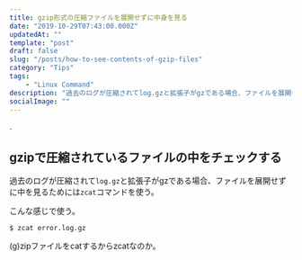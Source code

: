 ```yaml
---
title: gzip形式の圧縮ファイルを展開せずに中身を見る
date: "2019-10-29T07:43:00.000Z"
updatedAt: ""
template: "post"
draft: false
slug: "/posts/how-to-see-contents-of-gzip-files"
category: "Tips"
tags:
    - "Linux Command"
description: "過去のログが圧縮されてlog.gzと拡張子がgzである場合、ファイルを展開せずに中を見るためにはzcatコマンドを使う。"
socialImage: ""
---
```

.

## gzipで圧縮されているファイルの中をチェックする
過去のログが圧縮されて`log.gz`と拡張子がgzである場合、ファイルを展開せずに中を見るためには`zcat`コマンドを使う。

こんな感じで使う。

`$ zcat error.log.gz`

(g)zipファイルをcatするからzcatなのか。
